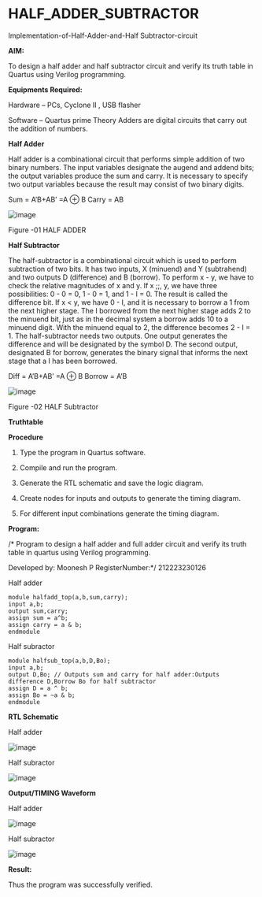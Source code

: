 # HALF_ADDER_SUBTRACTOR

Implementation-of-Half-Adder-and-Half Subtractor-circuit

**AIM:**

To design a half adder and half subtractor circuit and verify its truth table in Quartus using Verilog programming.

**Equipments Required:**

Hardware – PCs, Cyclone II , USB flasher 

Software – Quartus prime Theory Adders are digital circuits that carry out the addition of numbers.

**Half Adder**

Half adder is a combinational circuit that performs simple addition of two binary numbers. The input variables designate the augend and addend bits; the output variables produce the sum and carry. It is necessary to specify two output variables because the result may consist of two binary digits.

Sum = A’B+AB’ =A ⊕ B Carry = AB

![image](https://github.com/naavaneetha/HALF_ADDER_SUBTRACTOR/assets/154305477/bd4a0b2c-cdbc-4184-ab08-81578f121e1f)

Figure -01 HALF ADDER

**Half Subtractor**

The half-subtractor is a combinational circuit which is used to perform subtraction of two bits. It has two inputs, X (minuend) and Y (subtrahend) and two outputs D (difference) and B (borrow). To perform x - y, we have to check the relative magnitudes of x and y. If x ;;, y, we have three possibilities: 0 - 0 = 0, 1 - 0 = 1, and 1 - I = 0. The result is called the difference bit. If x < y, we have 0 - I, and it is necessary to borrow a 1 from the next higher stage. The I borrowed from the next higher stage adds 2 to the minuend bit, just as in the decimal system a borrow adds 10 to a minuend digit. With the minuend equal to 2, the difference becomes 2 - I = 1. The half-subtractor needs two outputs. One output generates the difference and will be designated by the symbol D. The second output, designated B for borrow, generates the binary signal that informs the next stage that a I has been borrowed. 

Diff = A’B+AB’ =A ⊕ B
Borrow = A’B

 ![image](https://github.com/naavaneetha/HALF_ADDER_SUBTRACTOR/assets/154305477/d76b099c-513f-4e7c-843a-e2fd028a531a)

Figure -02 HALF Subtractor

**Truthtable**

**Procedure**

1.	Type the program in Quartus software.

2.	Compile and run the program.

3.	Generate the RTL schematic and save the logic diagram.

4.	Create nodes for inputs and outputs to generate the timing diagram.

5.	For different input combinations generate the timing diagram.


**Program:**

/* Program to design a half adder and full adder circuit and verify its truth table in quartus using Verilog programming.

Developed by: Moonesh P
RegisterNumber:*/ 212223230126

Half adder
```
module halfadd_top(a,b,sum,carry);
input a,b;
output sum,carry; 
assign sum = a^b;
assign carry = a & b;
endmodule
```

Half subractor
```
module halfsub_top(a,b,D,Bo);
input a,b;
output D,Bo; // Outputs sum and carry for half adder:Outputs difference D,Borrow Bo for half subtractor
assign D = a ^ b;
assign Bo = ~a & b;
endmodule
```

**RTL Schematic**

Half adder

![image](https://github.com/Moonesh0805/HALF_ADDER_SUBTRACTOR/assets/138849189/871ba81d-8688-48eb-a180-55e00957da11)

Half subractor

![image](https://github.com/Moonesh0805/HALF_ADDER_SUBTRACTOR/assets/138849189/8bf82621-71d6-4501-a487-3856c2b57ca6)

**Output/TIMING Waveform**

Half adder

![image](https://github.com/Moonesh0805/HALF_ADDER_SUBTRACTOR/assets/138849189/04b507c9-8835-4a7b-bb33-a9d952189008)

Half subractor

![image](https://github.com/Moonesh0805/HALF_ADDER_SUBTRACTOR/assets/138849189/7445f6fc-6f99-4802-a211-2c6ab948445b)

**Result:**

Thus the program was successfully verified.
